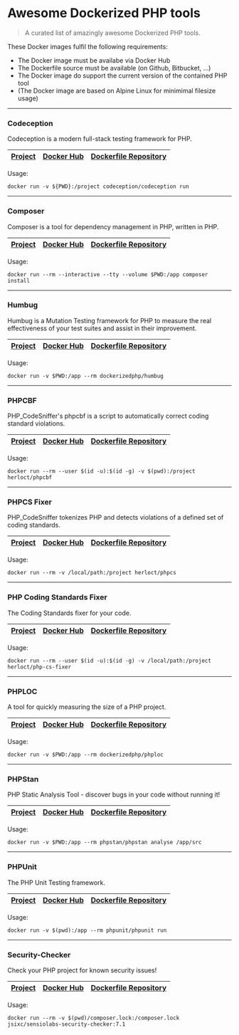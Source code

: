 # Awesome Dockerized PHP tools

> A curated list of amazingly awesome Dockerized PHP tools.

These Docker images fulfil the following requirements:

* The Docker image must be availabe via Docker Hub
* The Dockerfile source must be available (on Github, Bitbucket, ...)
* The Docker image do support the current version of the contained PHP tool
* (The Docker image are based on Alpine Linux for minimimal filesize usage)

---

### Codeception

Codeception is a modern full-stack testing framework for PHP.

| [Project](http://codeception.com/) | [Docker Hub](https://hub.docker.com/r/codeception/codeception/) | [Dockerfile Repository](https://github.com/Codeception/Codeception)
| ------------- | ------------- | ------------- |

Usage:

```
docker run -v ${PWD}:/project codeception/codeception run
```

---

### Composer

Composer is a tool for dependency management in PHP, written in PHP.

| [Project](https://getcomposer.org/) | [Docker Hub](https://hub.docker.com/_/composer/) | [Dockerfile Repository](https://github.com/composer/docker)
| ------------- | ------------- | ------------- |

Usage:

```
docker run --rm --interactive --tty --volume $PWD:/app composer install
```

---

### Humbug

Humbug is a Mutation Testing framework for PHP to measure the real effectiveness of your test suites and assist in their improvement.

| [Project](https://github.com/padraic/humbug) | [Docker Hub](https://hub.docker.com/r/dockerizedphp/humbug/) | [Dockerfile Repository](https://github.com/dockerized-php/humbug)
| ------------- | ------------- | ------------- |

Usage:

```
docker run -v $PWD:/app --rm dockerizedphp/humbug
```

---

### PHPCBF

PHP_CodeSniffer's phpcbf is a script to automatically correct coding standard violations.

| [Project](https://github.com/squizlabs/PHP_CodeSniffer) | [Docker Hub](https://hub.docker.com/r/herloct/phpcbf/) | [Dockerfile Repository](https://github.com/herloct/docker-phpcbf)
| ------------- | ------------- | ------------- |

Usage:

```
docker run --rm --user $(id -u):$(id -g) -v $(pwd):/project herloct/phpcbf
```

---

### PHPCS Fixer

PHP_CodeSniffer tokenizes PHP and detects violations of a defined set of coding standards.

| [Project](https://github.com/squizlabs/PHP_CodeSniffer) | [Docker Hub](https://hub.docker.com/r/herloct/phpcs/) | [Dockerfile Repository](https://github.com/herloct/docker-phpcs)
| ------------- | ------------- | ------------- |

Usage:

```
docker run --rm -v /local/path:/project herloct/phpcs
```

---

### PHP Coding Standards Fixer

The Coding Standards fixer for your code.

| [Project](http://cs.sensiolabs.org/) | [Docker Hub](https://hub.docker.com/r/herloct/php-cs-fixer/) | [Dockerfile Repository](https://github.com/herloct/docker-php-cs-fixer)
| ------------- | ------------- | ------------- |

Usage:

```
docker run --rm --user $(id -u):$(id -g) -v /local/path:/project herloct/php-cs-fixer
```

---

### PHPLOC

A tool for quickly measuring the size of a PHP project.

| [Project](https://github.com/sebastianbergmann/phploc) | [Docker Hub](https://hub.docker.com/r/dockerizedphp/phploc/) | [Dockerfile Repository](https://github.com/dockerized-php/phploc)
| ------------- | ------------- | ------------- |

Usage:

```
docker run -v $PWD:/app --rm dockerizedphp/phploc
```

---

### PHPStan

PHP Static Analysis Tool - discover bugs in your code without running it!

| [Project](https://github.com/phpstan/phpstan) | [Docker Hub](https://hub.docker.com/r/phpstan/phpstan/) | [Dockerfile Repository](https://github.com/phpstan/docker-image)
| ------------- | ------------- | ------------- |

Usage:

```
docker run -v $PWD:/app --rm phpstan/phpstan analyse /app/src
```

---

### PHPUnit

The PHP Unit Testing framework.

| [Project](https://phpunit.de) | [Docker Hub](https://hub.docker.com/r/phpunit/phpunit/) | [Dockerfile Repository](https://github.com/JulienBreux/phpunit-docker)
| ------------- | ------------- | ------------- |

Usage:

```
docker run -v $(pwd):/app --rm phpunit/phpunit run
```

---

### Security-Checker

Check your PHP project for known security issues!

| [Project](https://security.sensiolabs.org/) | [Docker Hub](https://hub.docker.com/r/jsixc/sensiolabs-security-checker/) | [Dockerfile Repository](https://github.com/jak/sensiolabs-security-checker-docker)
| ------------- | ------------- | ------------- |

Usage:

```
docker run --rm -v $(pwd)/composer.lock:/composer.lock jsixc/sensiolabs-security-checker:7.1
```
